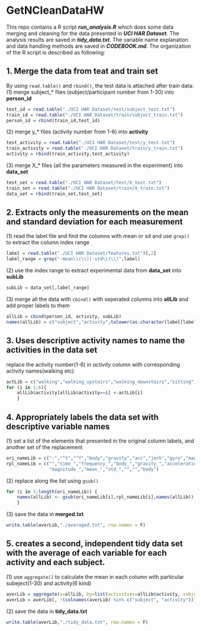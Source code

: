 # GetNCleanDataHW
This repo contains a R script ***run_analysis.R*** which does some data merging and cleaning for the data presented in ***UCI HAR Dataset***. The analysis results are saved in ***tidy_data.txt***. The variable name explanation and data handling methods are saved in ***CODEBOOK.md***. 
The organization of the R script is described as following:
## 1. Merge the data from teat and train set
By using `read.table()` and `rbind()`, the test data is attached after train data: 
(1) merge subject_* files (subject/participant number from 1-30) into **person_id**
```r
test_id = read.table("./UCI HAR Dataset/test/subject_test.txt")
train_id = read.table("./UCI HAR Dataset/train/subject_train.txt")
person_id = rbind(train_id,test_id)
```
(2) merge y_* files (activity number from 1-6) into **activity**
```r
test_activity = read.table("./UCI HAR Dataset/test/y_test.txt")
train_activity = read.table("./UCI HAR Dataset/train/y_train.txt")
activity = rbind(train_activity,test_activity)
```
(3) merge X_* files (all the parameters measured in the experiment) into **data_set** 
```r
test_set = read.table("./UCI HAR Dataset/test/X_test.txt")
train_set = read.table("./UCI HAR Dataset/train/X_train.txt")
data_set = rbind(train_set,test_set)
```
## 2. Extracts only the measurements on the mean and standard deviation for each measurement
(1) read the label file and find the columns with mean or sd and use `grep()` to extract the column index range
```r
label = read.table("./UCI HAR Dataset/features.txt")[,2]
label_range = grep("-mean\\(\\)|-std\\(\\)",label)
```
(2) use the index range to extract experimental data from **data_set** into **subLib**
```r
subLib = data_set[,label_range]
```
(3) merge all the data with `cbind()` with seperated columns into **allLib** and add proper labels to them
```r
allLib = cbind(person_id, activity, subLib)
names(allLib) = c("subject","activity",tolower(as.character(label[label_range])))
```
## 3. Uses descriptive activity names to name the activities in the data set
replace the activity number(1-6) in *activity* column with corresponding activity names(walking etc)
```r
actLib = c("walking","walking_upstairs","walking_downstairs","sitting","standing","laying")
for (i in 1:6){
    allLib$activity[allLib$activity==i] <-actLib[i]
    }
```
## 4. Appropriately labels the data set with descriptive variable names 
(1) set a list of the elements that presented in the original column labels, and another set of the replacement
```r
ori_nameLib = c("-","^t","^f","body","gravity","acc","jerk","gyro","mag","mean","std","\\(|\\)","\\_$","body_body")
rpl_nameLib = c("","time_","frequency_","body_","gravity_","acceleration_","jerk_","gyroscope_",
                "magnitude_","mean_","std_","","","body")
```
(2) replace along the list using `gsub()`
```r
for (i in 1:length(ori_nameLib)) {
    names(allLib) <- gsub(ori_nameLib[i],rpl_nameLib[i],names(allLib))
    }
```
(3) save the data in **merged.txt**
```r
write.table(averLib,"./averaged.txt", row.names = F)
```
## 5. creates a second, independent tidy data set with the average of each variable for each activity and each subject.
(1) use `aggregate()` to calculate the mean in each column with particular subeject(1-30) and activity(6 kind)
```r
averLib = aggregate(x=allLib, by=list(activities=allLib$activity, subjects=allLib$subject), FUN=mean)
averLib = averLib[, !(colnames(averLib) %in% c("subject", "activity"))]
```
(2) save the data in **tidy_data.txt**
```r
write.table(averLib,"./tidy_data.txt", row.names = F)
```
